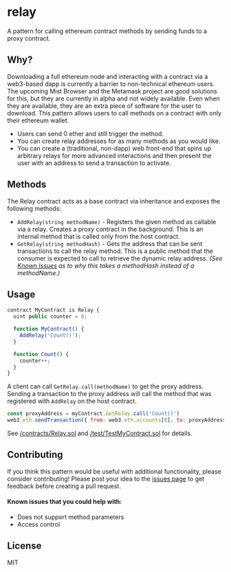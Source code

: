 # relay

A pattern for calling ethereum contract methods by sending funds to a proxy contract.

## Why?

Downloading a full ethereum node and interacting with a contract via a web3-based dapp is currently a barrier to non-technical ethereum users. The upcoming Mist Browser and the Metamask project are good solutions for this, but they are currently in alpha and not widely available. Even when they are available, they are an extra piece of software for the user to download. This pattern allows users to call methods on a contract with only their ethereum wallet. 

- Users can send 0 ether and still trigger the method. 
- You can create relay addresses for as many methods as you would like.
- You can create a (traditional, non-dapp) web front-end that spins up arbitrary relays for more advanced interactions and then present the user with an address to send a transaction to activate.

## Methods

The Relay contract acts as a base contract via inheritance and exposes the following methods:

- `AddRelay(string methodName)` - Registers the given method as callable via a relay. Creates a proxy contract in the background. This is an internal method that is called only from the host contract.
- `GetRelay(string methodHash)` - Gets the address that can be sent transactions to call the relay method. This is a public method that the consumer is expected to call to retrieve the dynamic relay address. *(See [Known Issues](https://github.com/Shapeshift-Public/relay#known-issues) as to why this takes a methodHash instead of a methodName.)*

## Usage

```js
contract MyContract is Relay {
  uint public counter = 0;

  function MyContract() {
    AddRelay('Count()');
  }

  function Count() {
    counter++;
  }
}
```

A client can call `GetRelay.call(methodName)` to get the proxy address. Sending a transaction to the proxy address will call the method that was registered with `AddRelay` on the host contract.

```js
const proxyAddress = myContract.GetRelay.call('Count()')
web3.eth.sendTransaction({ from: web3.eth.accounts[0], to: proxyAddress })
```

See [/contracts/Relay.sol](https://github.com/Shapeshift-Public/relay/blob/master/contracts/MyContract.sol) and [/test/TestMyContract.sol](https://github.com/Shapeshift-Public/relay/blob/master/test/TestMyContract.js) for details.

## Contributing

If you think this pattern would be useful with additional functionality, please consider contributing! Please post your idea to the [issues page](https://github.com/Shapeshift-Public/relay/issues) to get feedback before creating a pull request.

#### Known issues that you could help with:

- Does not support method parameters
- Access control

## License

MIT
